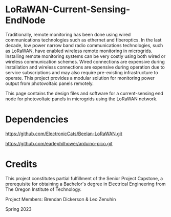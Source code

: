 # LoRaWAN-Current-Sensing-EndNode

Traditionally, remote monitoring has been done using wired communications technologies such as ethernet and fiberoptics. In the last decade, low power narrow band radio communications technologies, such as LoRaWAN, have enabled wireless remote monitoring in microgrids.  Installing remote monitoring systems can be very costly using both wired or wireless communication schemes. Wired connections are expensive during installation and wireless connections are expensive during operation due to service subscriptions and may also require pre-existing infrastructure to operate. This project provides a modular solution for monitoring power output from photovoltaic panels remotely.

This page contains the design files and software for a current-sensing end node for photovoltaic panels in microgrids using the LoRaWAN network.

# Dependencies

https://github.com/ElectronicCats/Beelan-LoRaWAN.git

https://github.com/earlephilhower/arduino-pico.git

# Credits

This project constitutes partial fulfillment of the Senior Project Capstone, a prerequisite for obtaining a Bachelor's degree in Electrical Engineering from The Oregon Institute of Technology.

Project Members: Brendan Dickerson & Leo Zenuhin

Spring 2023
